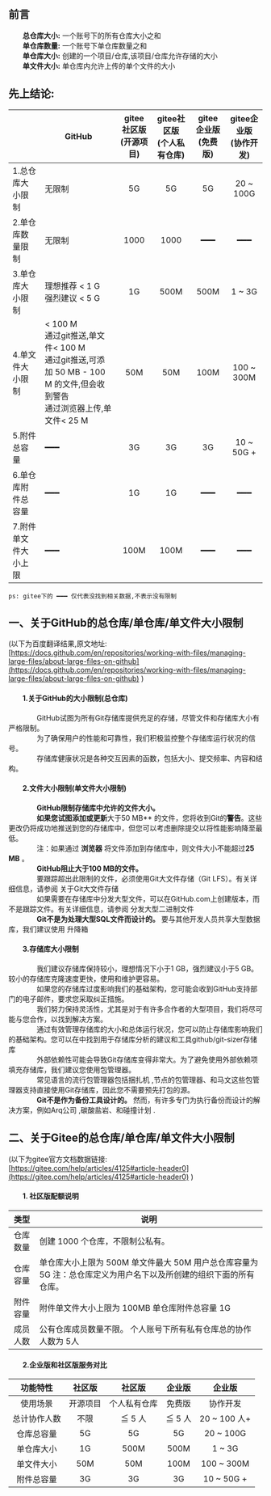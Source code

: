 
## 前言  

&emsp;&emsp;**总仓库大小:** 一个账号下的所有仓库大小之和   
&emsp;&emsp;**单仓库数量:** 一个账号下单仓库数量之和   
&emsp;&emsp;**单仓库大小:** 创建的一个项目/仓库,该项目/仓库允许存储的大小  
&emsp;&emsp;**单文件大小:** 单仓库内允许上传的单个文件的大小   

## 先上结论:  

|                      | GitHub                                                       | gitee社区版<br/>(开源项目) | gitee社区版<br/>(个人私有仓库) | gitee企业版<br/> (免费版) | gitee企业版<br/> (协作开发) |
| -------------------- | ------------------------------------------------------------ | :------------------------: | :---------------------------: | :-----------------------: | :-------------------------: |
| 1.总仓库大小限制     | 无限制                                                       |             5G             |              5G               |            5G             |          20 ~ 100G          |
| 2.单仓库数量限制     | 无限制                                                       |            1000            |             1000              |            ━━━            |             ━━━             |
| 3.单仓库大小限制     | 理想推荐 < 1 G  <br/>强烈建议 < 5 G <br/>                    |             1G             |             500M              |           500M            |           1 ~ 3G            |
| 4.单文件大小限制     | < 100 M  <br/>通过git推送,单文件< 100 M <br/>通过git推送,可添加 50 MB - 100 M 的文件,但会收到警告 <br/>通过浏览器上传,单文件< 25 M |            50M             |              50M              |           100M            |         100 ~ 300M          |
| 5.附件总容量         | ━━━                                                          |             3G             |              3G               |            3G             |         10 ~ 50G +          |
| 6.单仓库附件总容量   | ━━━                                                          |             1G             |              1G               |            ━━━            |             ━━━             |
| 7.附件单文件大小上限 | ━━━                                                          |            100M            |             100M              |            ━━━            |             ━━━             |

```中文
ps: gitee下的 ━━━ 仅代表没找到相关数据,不表示没有限制
```

## 一、关于GitHub的总仓库/单仓库/单文件大小限制  
  (以下为百度翻译结果,原文地址: [https://docs.github.com/en/repositories/working-with-files/managing-large-files/about-large-files-on-github](https://docs.github.com/en/repositories/working-with-files/managing-large-files/about-large-files-on-github) )  
#### &emsp;&emsp;1.关于GitHub的大小限制(总仓库)  
&emsp;&emsp;&emsp;&emsp;GitHub试图为所有Git存储库提供充足的存储，尽管文件和存储库大小有严格限制。   
&emsp;&emsp;&emsp;&emsp;为了确保用户的性能和可靠性，我们积极监控整个存储库运行状况的信号。  
&emsp;&emsp;&emsp;&emsp;存储库健康状况是各种交互因素的函数，包括大小、提交频率、内容和结构。  
#### &emsp;&emsp;2.文件大小限制(单文件大小限制)  
&emsp;&emsp;&emsp;&emsp;**GitHub限制存储库中允许的文件大小。  
&emsp;&emsp;&emsp;&emsp;如果您试图添加或更新**大于50 MB** 的文件，您将收到Git的**警告**。这些更改仍将成功地推送到您的存储库中，但您可以考虑删除提交以将性能影响降至最低。  
&emsp;&emsp;&emsp;&emsp;注：如果通过 **浏览器** 将文件添加到存储库中，则文件大小不能超过**25 MB**  。  
&emsp;&emsp;&emsp;&emsp;**GitHub阻止大于100 MB的文件。**  
&emsp;&emsp;&emsp;&emsp;要跟踪超出此限制的文件，必须使用Git大文件存储（Git LFS）。有关详细信息，请参阅 关于Git大文件存储  
&emsp;&emsp;&emsp;&emsp;如果需要在存储库中分发大型文件，可以在GitHub.com上创建版本，而不是跟踪文件。有关详细信息，请参阅 分发大型二进制文件  
&emsp;&emsp;&emsp;&emsp;**Git不是为处理大型SQL文件而设计的。** 要与其他开发人员共享大型数据库，我们建议使用 升降箱  
#### &emsp;&emsp;3.存储库大小限制
&emsp;&emsp;&emsp;&emsp;我们建议存储库保持较小，理想情况下小于1 GB，强烈建议小于5 GB。较小的存储库克隆速度更快，使用和维护更容易。    
&emsp;&emsp;&emsp;&emsp;如果您的存储库过度影响我们的基础架构，您可能会收到GitHub支持部门的电子邮件，要求您采取纠正措施。  
&emsp;&emsp;&emsp;&emsp;我们努力保持灵活性，尤其是对于有许多合作者的大型项目，我们将尽可能与您合作，以找到解决方案。  
&emsp;&emsp;&emsp;&emsp;通过有效管理存储库的大小和总体运行状况，您可以防止存储库影响我们的基础架构。您可以在中找到用于存储库分析的建议和工具github/git-sizer存储库  
&emsp;&emsp;&emsp;&emsp;外部依赖性可能会导致Git存储库变得非常大。为了避免使用外部依赖项填充存储库，我们建议您使用包管理器。  
&emsp;&emsp;&emsp;&emsp;常见语言的流行包管理器包括捆扎机 ,节点的包管理器、和马文这些包管理器支持直接使用Git存储库，因此您不需要预先打包的源。  
&emsp;&emsp;&emsp;&emsp;**Git不是作为备份工具设计的。** 然而，有许多专门为执行备份而设计的解决方案，例如Arq公司 ,碳酸盐岩、和碰撞计划 .  
## 二、关于Gitee的总仓库/单仓库/单文件大小限制  
(以下为gitee官方文档数据链接:  
[https://gitee.com/help/articles/4125#article-header0](https://gitee.com/help/articles/4125#article-header0)
)

#### &emsp;&emsp;1. 社区版配额说明

|   类型   | 说明                                                         |
| :------: | ------------------------------------------------------------ |
| 仓库数量 | 创建 1000 个仓库，不限制公私有。                             |
| 仓库容量 | 单仓库大小上限为 500M 单文件最大 50M 用户总仓库容量为 5G 注：总仓库定义为用户名下以及所创建的组织下面的所有仓库。 |
| 附件容量 | 附件单文件大小上限为 100MB 单仓库附件总容量 1G               |
| 成员人数 | 公有仓库成员数量不限。 个人账号下所有私有仓库总的协作人数为 5人 |

#### &emsp;&emsp;2.企业版和社区版服务对比

|   功能特性   |  社区版  |    社区版    | 企业版 |    企业版    |
| :----------: | :------: | :----------: | :----: | :----------: |
|   使用场景   | 开源项目 | 个人私有仓库 | 免费版 |   协作开发   |
| 总计协作人数 |   不限   |    ≦ 5 人    | ≦ 5 人 | 20 ~ 100 人+ |
|  仓库总容量  |    5G    |      5G      |   5G   |  20 ~ 100G   |
|  单仓库大小  |    1G    |     500M     |  500M  |    1 ~ 3G    |
|  单文件大小  |   50M    |     50M      |  100M  |  100 ~ 300M  |
|  附件总容量  |    3G    |      3G      |   3G   |  10 ~ 50G +  |

